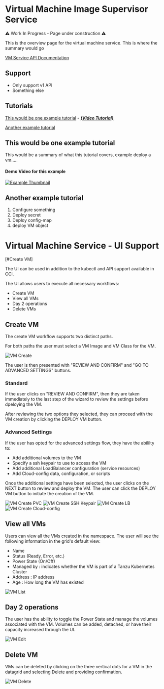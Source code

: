 
# Virtual Machine Image Supervisor Service

⚠️ Work In Progress - Page under construction ⚠️

This is the overview page for the virtual machine service. This is where the summary would go  

[VM Service API Documentation](http://developers.eng.vmware.com/apis/iaas/)

## Support
* Only support v1 API
* Something else


## Tutorials
[This would be one example tutorial](#this-would-be-one-example-tutorial) - [***(Video Tutorial)***](#demo-video-for-this-example)

[Another example tutorial](#another-example-tutorial)


## This would be one example tutorial

This would be a summary of what this tutorial covers, example deploy a vm.....


#### Demo Video for this example

[![Example Thumbnail](source/images/example_thumbnail.PNG "This is an example")](https://www.youtube.com/)

## Another example tutorial
1. Configure something
2. Deploy secret
3. Deploy config-map
4. deploy VM object

# Virtual Machine Service - UI Support

[#Create VM]

The UI can be used in addition to the kubectl and API support available in CCI.

The UI allows users to execute all necessary workflows:
- Create VM
- View all VMs
- Day 2 operations
- Delete VMs

## Create VM

The create VM workflow supports two distinct paths.

For both paths the user must select a VM Image and VM Class for the VM.

![VM Create](source/images/vm-service-create-image-class.png "VM Create")

The user is then presented with "REVIEW AND CONFIRM" and "GO TO ADVANCED SETTINGS" buttons.

### Standard

If the user clicks on "REVIEW AND CONFIRM", then they are taken immediately to the last step of the wizard to review the settings before dpeloying the VM.

After reviewing the two options they selected, they can proceed with the VM creation by clicking the DEPLOY VM button.

### Advanced Settings

If the user has opted for the advanced settings flow, they have the abililty to:
- Add additional volumes to the VM
- Specify a ssh keypair to use to access the VM
- Add additional LoadBalancer configuration (service resources)
- Add Cloud-config data, configuration, or scripts

Once the additional settings have been selected, the user clicks on the NEXT button to review and deploy the VM. The user can click the DEPLOY VM button to initiate the creation of the VM.

![VM Create PVC](source/images/vm-service-pvc.png "VM Create PVC")
![VM Create SSH Keypair](source/images/vm-service-public-key.png "VM Create SSH Keypair")
![VM Create LB](source/images/vm-service-lb.png "VM Create LB")
![VM Create Cloud-config](source/images/vm-service-cloud-config.png "VM Create Cloud-config")


## View all VMs

Users can view all the VMs created in the namespace. The user will see the following information in the grid's default view:
- Name
- Status (Ready, Error, etc.)
- Power State (On/Off)
- Managed by : indicates whether the VM is part of a Tanzu Kubernetes Cluster
- Address : IP address
- Age : How long the VM has existed

![VM List](source/images/vm-service-list.png "VM List")


## Day 2 operations

The user has the ability to toggle the Power State and manage the volumes associated with the VM. Volumes can be added, detached, or have their capacity increased through the UI.

![VM Edit](source/images/vm-service-day-2.png "VM Edit")

## Delete VM

VMs can be deleted by clicking on the three vertical dots for a VM in the datagrid and selecting Delete and providing confirmation.

![VM Delete](source/images/vm-service-delete.png "VM Delete")
